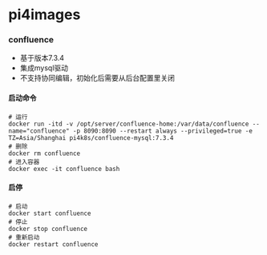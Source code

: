 # pi4images


### confluence
- 基于版本7.3.4
- 集成mysql驱动
- 不支持协同编辑，初始化后需要从后台配置里关闭

#### 启动命令

```shell script
# 运行
docker run -itd -v /opt/server/confluence-home:/var/data/confluence --name="confluence" -p 8090:8090 --restart always --privileged=true -e TZ=Asia/Shanghai pi4k8s/confluence-mysql:7.3.4
# 删除
docker rm confluence
# 进入容器
docker exec -it confluence bash
```

#### 启停
```shell script
# 启动
docker start confluence
# 停止
docker stop confluence
# 重新启动
docker restart confluence
```

